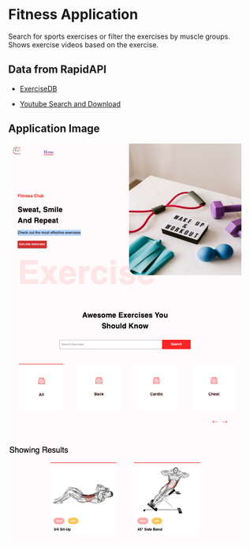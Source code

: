 # Fitness Application

Search for sports exercises or filter the exercises by muscle groups.  
Shows exercise videos based on the exercise.

## Data from RapidAPI

- [ExerciseDB](https://rapidapi.com/justin-WFnsXH_t6/api/exercisedb/)

- [Youtube Search and Download](https://rapidapi.com/h0p3rwe/api/youtube-search-and-download/)

## Application Image

![App](Application.png)
